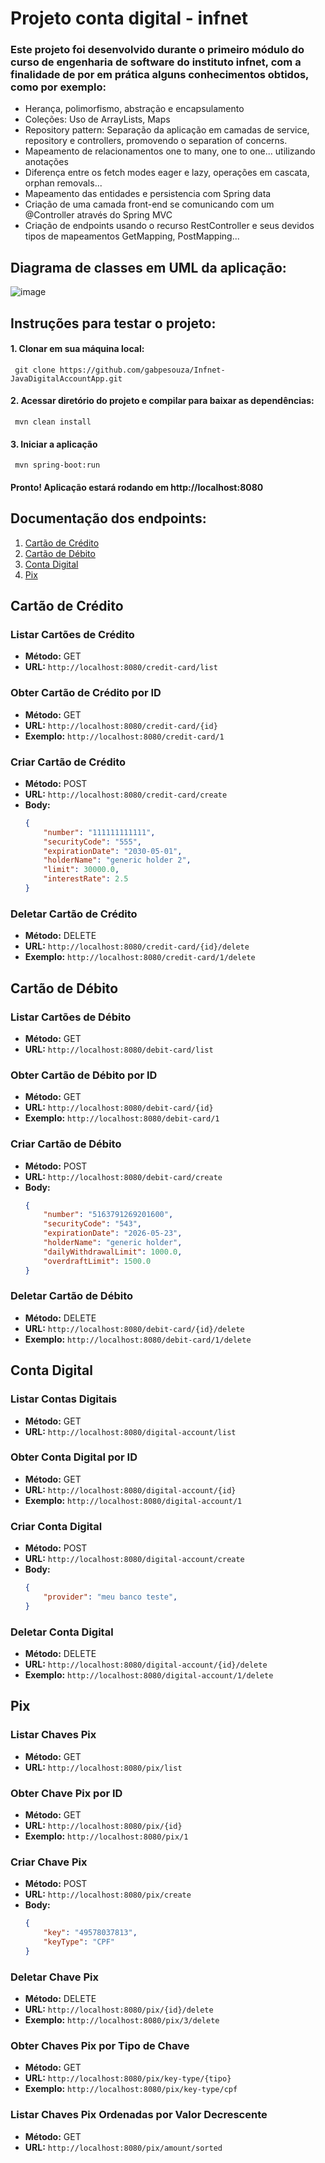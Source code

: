 # Projeto conta digital - infnet
### Este projeto foi desenvolvido durante o primeiro módulo do curso de engenharia de software do instituto infnet, com a finalidade de por em prática alguns conhecimentos obtidos, como por exemplo:
- Herança, polimorfismo, abstração e encapsulamento
- Coleções: Uso de ArrayLists, Maps
- Repository pattern: Separação da aplicação em camadas de service, repository e controllers, promovendo o separation of concerns.
- Mapeamento de relacionamentos one to many, one to one... utilizando anotações
- Diferença entre os fetch modes eager e lazy, operações em cascata, orphan removals...
- Mapeamento das entidades e persistencia com Spring data
- Criação de uma camada front-end se comunicando com um @Controller através do Spring MVC
- Criação de endpoints usando o recurso RestController e seus devidos tipos de mapeamentos GetMapping, PostMapping...

## Diagrama de classes em UML da aplicação:

![image](https://github.com/user-attachments/assets/edb26269-eb24-4ebb-9f30-ffd07f69daf2)

## Instruções para testar o projeto:
#### 1. Clonar em sua máquina local:
     git clone https://github.com/gabpesouza/Infnet-JavaDigitalAccountApp.git
#### 2. Acessar diretório do projeto e compilar para baixar as dependências:
     mvn clean install
#### 3. Iniciar a aplicação
     mvn spring-boot:run

#### Pronto! Aplicação estará rodando em http://localhost:8080

## Documentação dos endpoints:
1. [Cartão de Crédito](#cartão-de-crédito)
2. [Cartão de Débito](#cartão-de-débito)
3. [Conta Digital](#conta-digital)
4. [Pix](#pix)

## Cartão de Crédito

### Listar Cartões de Crédito

- **Método:** GET
- **URL:** `http://localhost:8080/credit-card/list`

### Obter Cartão de Crédito por ID

- **Método:** GET
- **URL:** `http://localhost:8080/credit-card/{id}`
- **Exemplo:** `http://localhost:8080/credit-card/1`

### Criar Cartão de Crédito

- **Método:** POST
- **URL:** `http://localhost:8080/credit-card/create`
- **Body:**
    ```json
    {
        "number": "111111111111",
        "securityCode": "555",
        "expirationDate": "2030-05-01",
        "holderName": "generic holder 2",
        "limit": 30000.0,
        "interestRate": 2.5
    }
    ```

### Deletar Cartão de Crédito

- **Método:** DELETE
- **URL:** `http://localhost:8080/credit-card/{id}/delete`
- **Exemplo:** `http://localhost:8080/credit-card/1/delete`

## Cartão de Débito

### Listar Cartões de Débito

- **Método:** GET
- **URL:** `http://localhost:8080/debit-card/list`

### Obter Cartão de Débito por ID

- **Método:** GET
- **URL:** `http://localhost:8080/debit-card/{id}`
- **Exemplo:** `http://localhost:8080/debit-card/1`

### Criar Cartão de Débito

- **Método:** POST
- **URL:** `http://localhost:8080/debit-card/create`
- **Body:**
    ```json
    {
        "number": "5163791269201600",
        "securityCode": "543",
        "expirationDate": "2026-05-23",
        "holderName": "generic holder",
        "dailyWithdrawalLimit": 1000.0,
        "overdraftLimit": 1500.0
    }
    ```

### Deletar Cartão de Débito

- **Método:** DELETE
- **URL:** `http://localhost:8080/debit-card/{id}/delete`
- **Exemplo:** `http://localhost:8080/debit-card/1/delete`

## Conta Digital

### Listar Contas Digitais

- **Método:** GET
- **URL:** `http://localhost:8080/digital-account/list`

### Obter Conta Digital por ID

- **Método:** GET
- **URL:** `http://localhost:8080/digital-account/{id}`
- **Exemplo:** `http://localhost:8080/digital-account/1`

### Criar Conta Digital

- **Método:** POST
- **URL:** `http://localhost:8080/digital-account/create`
- **Body:**
    ```json
    {
        "provider": "meu banco teste",
    }
    ```

### Deletar Conta Digital

- **Método:** DELETE
- **URL:** `http://localhost:8080/digital-account/{id}/delete`
- **Exemplo:** `http://localhost:8080/digital-account/1/delete`

## Pix

### Listar Chaves Pix

- **Método:** GET
- **URL:** `http://localhost:8080/pix/list`

### Obter Chave Pix por ID

- **Método:** GET
- **URL:** `http://localhost:8080/pix/{id}`
- **Exemplo:** `http://localhost:8080/pix/1`

### Criar Chave Pix

- **Método:** POST
- **URL:** `http://localhost:8080/pix/create`
- **Body:**
    ```json
    {
        "key": "49578037813",
        "keyType": "CPF"
    }
    ```

### Deletar Chave Pix

- **Método:** DELETE
- **URL:** `http://localhost:8080/pix/{id}/delete`
- **Exemplo:** `http://localhost:8080/pix/3/delete`

### Obter Chaves Pix por Tipo de Chave

- **Método:** GET
- **URL:** `http://localhost:8080/pix/key-type/{tipo}`
- **Exemplo:** `http://localhost:8080/pix/key-type/cpf`

### Listar Chaves Pix Ordenadas por Valor Decrescente

- **Método:** GET
- **URL:** `http://localhost:8080/pix/amount/sorted`
